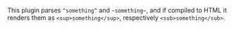 This plugin parses `^something^` and `~something~`, and if compiled to HTML it renders them as `<sup>something</sup>`, respectively `<sub>something</sub>`.
